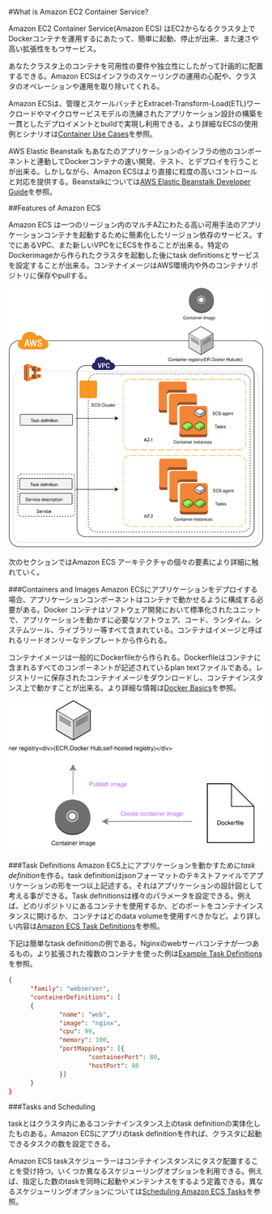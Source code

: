 #What is Amazon EC2 Container Service?

Amazon EC2 Container Service(Amazon ECS) はEC2からなるクラスタ上でDockerコンテナを運用するにあたって、簡単に起動、停止が出来、また速さや高い拡張性をもつサービス。

あなたクラスタ上のコンテナを可用性の要件や独立性にしたがって計画的に配置するできる。Amazon ECSはインフラのスケーリングの運用の心配や、クラスタのオペレーションや運用を取り除いてくれる。

Amazon ECSは、管理とスケールバッチとExtracet-Transform-Load(ETL)ワークロードやマイクロサービスモデルの洗練されたアプリケーション設計の構築を一貫としたデプロイメントとbuildで実現し利用できる。より詳細なECSの使用例とシナリオは[Container Use Cases](https://aws.amazon.com/containers/use-cases/)を参照。
 
AWS Elastic Beanstalk もあなたのアプリケーションのインフラの他のコンポーネントと連動してDockerコンテナの速い開発、テスト、とデプロイを行うことが出来る。しかしながら、Amazon ECSはより直接に粒度の高いコントロールと対応を提供する。Beanstalkについては[AWS Elastic Beanstalk Developer Guide](http://docs.aws.amazon.com/elasticbeanstalk/latest/dg/)を参照。

##Features of Amazon ECS

Amazon ECS は一つのリージョン内のマルチAZにわたる高い可用手法のアプリケーションコンテナを起動するために簡素化したリージョン依存のサービス。すでにあるVPC、また新しいVPCをにECSを作ることが出来る。特定のDockerimageから作られたクラスタを起動した後にtask definitionsとサービスを設定することが出来る。コンテナイメージはAWS環境内や外のコンテナリポジトリに保存やpullする。

![fig](ecs1fig.svg)


次のセクションではAmazon ECS アーキテクチャの個々の要素により詳細に触れていく。

###Containers and Images
Amazon ECSにアプリケーションをデプロイする場合、アプリケーションコンポーネントはコンテナで動かせるように構成する必要がある。Docker コンテナはソフトウェア開発において標準化されたユニットで、アプリケーションを動かすに必要なソフトウェア、コード、ランタイム、システムツール、ライブラリー等すべて含まれている。コンテナはイメージと呼ばれるリードオンリーなテンプレートから作られる。

コンテナイメージは一般的にDockerfileから作られる。Dockerfileはコンテナに含まれるすべてのコンポーネントが記述されているplan textファイルである。レジストリーに保存されたコンテナイメージをダウンロードし、コンテナインスタンス上で動かすことが出来る。より詳細な情報は[Docker Basics](http://docs.aws.amazon.com/AmazonECS/latest/developerguide/docker-basics.html)を参照。

![ecsfig2](ecsfig2.svg)

###Task Definitions
Amazon ECS上にアプリケーションを動かすために*task definition*を作る。task definitionはjsonフォーマットのテキストファイルでアプリケーションの形を一つ以上記述する。それはアプリケーションの設計図として考える事ができる。Task definitionsは様々のパラメータを設定できる。例えば、どのリポジトリにあるコンテナを使用するか、どのポートをコンテナインスタンスに開けるか、コンテナはどのdata volumeを使用すべきかなど。より詳しい内容は[Amazon ECS Task Definitions](http://docs.aws.amazon.com/AmazonECS/latest/developerguide/task_defintions.html)を参照。

下記は簡単なtask definitionの例である。Nginxのwebサーバコンテナが一つあるもの。より拡張された複数のコンテナを使った例は[Example Task Definitions](http://docs.aws.amazon.com/AmazonECS/latest/developerguide/example_task_definitions.html)を参照。 

```json
{
      "family": "webserver",
      "containerDefinitions": [
      {
              "name": "web",
              "image": "nginx",
              "cpu": 99,
              "memory": 100,
              "portMappings": [{
                      "containerPort": 80,
                      "hostPort": 80
              }]
      }
} 
```
###Tasks and Scheduling

taskとはクラスタ内にあるコンテナインスタンス上のtask definitionの実体化したものある。Amazon ECSにアプリのtask definitionを作れば、クラスタに起動できるタスクの数を設定できる。

Amazon ECS taskスケジューラーはコンテナインスタンスにタスク配置することを受け持つ。いくつか異なるスケジューリングオプションを利用できる。例えば、指定した数のtaskを同時に起動やメンテンナスをするよう定義できる。異なるスケジューリングオプションについては[Scheduling Amazon ECS Tasks](http://docs.aws.amazon.com/AmazonECS/latest/developerguide/scheduling_tasks.html)を参照。

